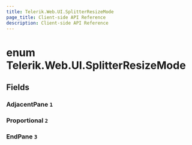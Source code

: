 ```yaml
---
title: Telerik.Web.UI.SplitterResizeMode
page_title: Client-side API Reference
description: Client-side API Reference
---
```


# enum Telerik.Web.UI.SplitterResizeMode

## Fields

### AdjacentPane `1`

### Proportional `2`

### EndPane `3`


